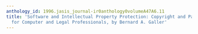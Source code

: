 ```yaml
---
anthology_id: 1996.jasis_journal-ir0anthology0volumeA47A6.11
title: 'Software and Intellectual Property Protection: Copyright and Patent Issues
  for Computer and Legal Professionals, by Bernard A. Galler'
---
```

